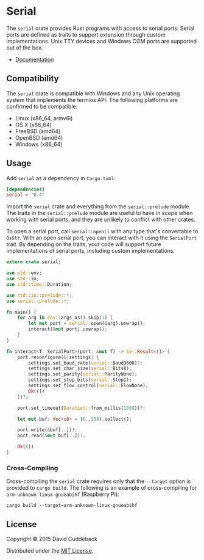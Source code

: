 # Serial

The `serial` crate provides Rust programs with access to serial ports. Serial ports are defined as
traits to support extension through custom implementations. Unix TTY devices and Windows COM ports
are supported out of the box.

* [Documentation](http://dcuddeback.github.io/serial-rs/serial/)

## Compatibility
The `serial` crate is compatible with Windows and any Unix operating system that implements the
termios API. The following platforms are confirmed to be compatible:

* Linux (x86_64, armv6l)
* OS X (x86_64)
* FreeBSD (amd64)
* OpenBSD (amd64)
* Windows (x86_64)

## Usage
Add `serial` as a dependency in `Cargo.toml`:

```toml
[dependencies]
serial = "0.4"
```

Import the `serial` crate and everything from the `serial::prelude` module. The traits in the
`serial::prelude` module are useful to have in scope when working with serial ports, and they
are unlikely to conflict with other crates.

To open a serial port, call `serial::open()` with any type that's convertable to `OsStr`.  With an
open serial port, you can interact with it using the `SerialPort` trait. By depending on the traits,
your code will support future implementations of serial ports, including custom implementations.

```rust
extern crate serial;

use std::env;
use std::io;
use std::time::Duration;

use std::io::prelude::*;
use serial::prelude::*;

fn main() {
    for arg in env::args_os().skip(1) {
        let mut port = serial::open(&arg).unwrap();
        interact(&mut port).unwrap();
    }
}

fn interact<T: SerialPort>(port: &mut T) -> io::Result<()> {
    port.reconfigure(&|settings| {
        settings.set_baud_rate(serial::Baud9600)?;
        settings.set_char_size(serial::Bits8);
        settings.set_parity(serial::ParityNone);
        settings.set_stop_bits(serial::Stop1);
        settings.set_flow_control(serial::FlowNone);
        Ok(())
    })?;

    port.set_timeout(Duration::from_millis(1000))?;

    let mut buf: Vec<u8> = (0..255).collect();

    port.write(&buf[..])?;
    port.read(&mut buf[..])?;

    Ok(())
}
```

### Cross-Compiling
Cross-compiling the `serial` crate requires only that the `--target` option is provided to `cargo
build`. The following is an example of cross-compiling for `arm-unknown-linux-gnueabihf` (Raspberry
Pi):

```
cargo build --target=arm-unknown-linux-gnueabihf
```

## License
Copyright © 2015 David Cuddeback

Distributed under the [MIT License](LICENSE).
